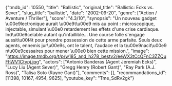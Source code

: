 {"tmdb_id": 10550, "title": "Ballistic", "original_title": "Ballistic: Ecks vs. Sever", "slug_title": "ballistic", "date": "2002-09-20", "genre": ["Action / Aventure / Thriller"], "score": "4.3/10", "synopsis": "Un nouveau gadget \u00e9lectronique aurait \u00e9t\u00e9 mis au point : microscopique, injectable, simulant \u00e0 retardement les effets d'une crise cardiaque. Ind\u00e9celable autant qu'infaillible... Une course folle s'engage aussit\u00f4t pour prendre possession de cette arme parfaite. Seuls deux agents, ennemis jur\u00e9s, ont le talent, l'audace et la t\u00e9nacit\u00e9 n\u00e9cessaires pour mener \u00e0 bien cette mission.", "image": "https://image.tmdb.org/t/p/w185_and_h278_bestv2/eeWX3tCcQFnC3ZZQuFhWV1Ctypj.jpg", "actors": ["Antonio Banderas (Agent Jeremiah Ecks)", "Lucy Liu (Agent Sever)", "Gregg Henry (Robert Gant)", "Ray Park (A.J. Ross)", "Talisa Soto (Rayne Gant)"], "comments": [], "recommandations_id": [11398, 10167, 4954, 9625], "youtube_key": "Tme_SdRv2gk"}